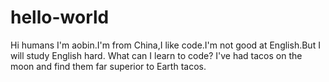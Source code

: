 # hello-world
Hi humans
I'm aobin.I'm from China,I like code.I'm not good at English.But I will study English hard.
What can I learn to code?
I've had tacos on the moon and find them far superior to Earth tacos.
